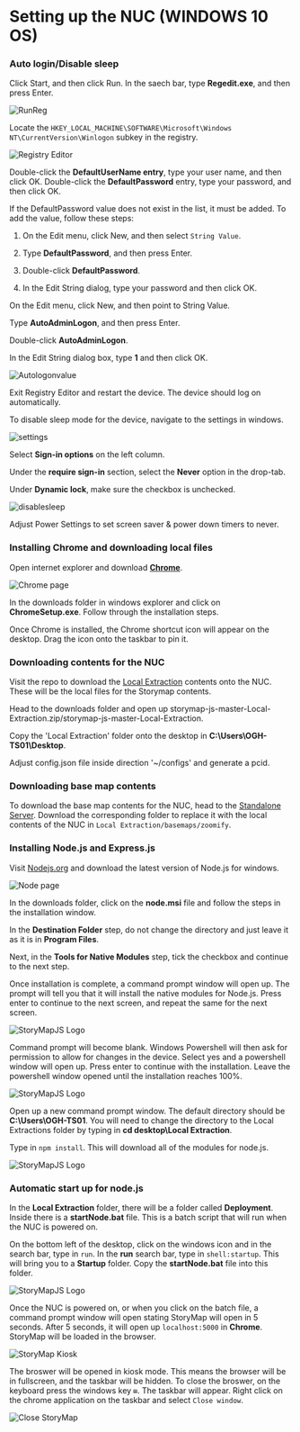 # Setting up the NUC (WINDOWS 10 OS)

### Auto login/Disable sleep

Click Start, and then click Run. In the saech bar, type **Regedit.exe**, and then press Enter.

![RunReg](/images/regrun.png)

Locate the `HKEY_LOCAL_MACHINE\SOFTWARE\Microsoft\Windows NT\CurrentVersion\Winlogon` subkey in the registry.

![Registry Editor](/images/reg.png)

Double-click the **DefaultUserName entry**, type your user name, and then click OK. Double-click the **DefaultPassword** entry, type your password, and then click OK.

If the DefaultPassword value does not exist in the list, it must be added. To add the value, follow these steps:

1. On the Edit menu, click New, and then select `String Value`.

2. Type **DefaultPassword**, and then press Enter.

3. Double-click **DefaultPassword**.

4. In the Edit String dialog, type your password and then click OK.

On the Edit menu, click New, and then point to String Value.

Type **AutoAdminLogon**, and then press Enter.

Double-click **AutoAdminLogon**.

In the Edit String dialog box, type **1** and then click OK.

![Autologonvalue](/images/autologonvalue.png)

Exit Registry Editor and restart the device. The device should log on automatically.

To disable sleep mode for the device, navigate to the settings in windows.

![settings](/images/settings.png)

Select **Sign-in options** on the left column.

Under the **require sign-in** section, select the **Never** option in the drop-tab.

Under **Dynamic lock**, make sure the checkbox is unchecked.

![disablesleep](/images/disablesleep.png)

Adjust Power Settings to set screen saver & power down timers to never.

### Installing Chrome and downloading local files

Open internet explorer and download [**Chrome**](https://www.google.com.au/chrome/?brand=FHFK&gclid=Cj0KCQjwqp-LBhDQARIsAO0a6aLvue3E01Nzy9b3_q1cbplWvo6JkMJKoFWkpARJBbb7kvCwAmDUbygaAk3gEALw_wcB&gclsrc=aw.ds).

![Chrome page](/images/chrome.png)

In the downloads folder in windows explorer and click on **ChromeSetup.exe**. Follow through the installation steps.

Once Chrome is installed, the Chrome shortcut icon will appear on the desktop. Drag the icon onto the taskbar to pin it.

### Downloading contents for the NUC

Visit the repo to download the [Local Extraction](/Local%20Extraction/) contents onto the NUC. These will be the local files for the Storymap contents.

Head to the downloads folder and open up storymap-js-master-Local-Extraction.zip/storymap-js-master-Local-Extraction.

Copy the 'Local Extraction' folder onto the desktop in **C:\Users\OGH-TS01\Desktop**.

Adjust config.json file inside direction '~/configs' and generate a pcid.

### Downloading base map contents

To download the base map contents for the NUC, head to the [Standalone Server](https://prod4.sstars.ws/oxley/zoomify/). Download the corresponding folder to replace it with the local contents of the NUC in `Local Extraction/basemaps/zoomify`.

### Installing Node.js and Express.js

Visit [Nodejs.org](https://nodejs.org) and download the latest version of Node.js for windows.

![Node page](/images/node.png)

In the downloads folder, click on the **node<version number>.msi** file and follow the steps in the installation window.

In the **Destination Folder** step, do not change the directory and just leave it as it is in **Program Files**.

Next, in the **Tools for Native Modules** step, tick the checkbox and continue to the next step.

Once installation is complete, a command prompt window will open up. The prompt will tell you that it will install the native modules for Node.js. Press enter to continue to the next screen, and repeat the same for the next screen.

![StoryMapJS Logo](/images/nodecmd.png)

Command prompt will become blank. Windows Powershell will then ask for permission to allow for changes in the device. Select yes and a powershell window will open up. Press enter to continue with the installation. Leave the powershell window opened until the installation reaches 100%.

![StoryMapJS Logo](/images/nodepwrshll.png)

Open up a new command prompt window. The default directory should be **C:\Users\OGH-TS01**. You will need to change the directory to the Local Extractions folder by typing in **cd desktop\Local Extraction**.

Type in `npm install`. This will download all of the modules for node.js.

![StoryMapJS Logo](/images/npmcmd.png)

### Automatic start up for node.js

In the **Local Extraction** folder, there will be a folder called **Deployment**. Inside there is a **startNode.bat** file. This is a batch script that will run when the NUC is powered on.

On the bottom left of the desktop, click on the windows icon and in the search bar, type in `run`. In the **run** search bar, type in `shell:startup`. This will bring you to a **Startup** folder. Copy the **startNode.bat** file into this folder.

![StoryMapJS Logo](/images/shell.png)

Once the NUC is powered on, or when you click on the batch file, a command prompt window will open stating StoryMap will open in 5 seconds. After 5 seconds, it will open up `localhost:5000` in **Chrome**. StoryMap will be loaded in the browser.

![StoryMap Kiosk](/images/storymap.png)

The broswer will be opened in kiosk mode. This means the browser will be in fullscreen, and the taskbar will be hidden. To close the broswer, on the keyboard press the windows key `⊞`. The taskbar will appear. Right click on the chrome application on the taskbar and select `Close window`.

![Close StoryMap](/images/closeStorymap.png)
